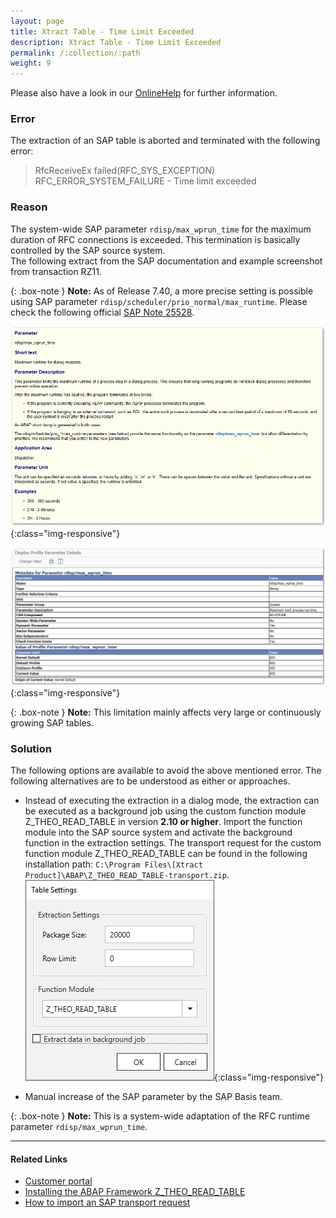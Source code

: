 ```yaml
---
layout: page
title: Xtract Table - Time Limit Exceeded
description: Xtract Table - Time Limit Exceeded
permalink: /:collection/:path
weight: 9
---
```


Please also have a look in our [OnlineHelp](https://help.theobald-software.com/en/) for further information.

### Error

The extraction of an SAP table is aborted and terminated with the following error:

>RfcReceiveEx failed(RFC_SYS_EXCEPTION) RFC_ERROR_SYSTEM_FAILURE - Time limit exceeded

### Reason

The system-wide SAP parameter `rdisp/max_wprun_time` for the maximum duration of RFC connections is exceeded. This termination is basically controlled by the SAP source system. <br>
The following extract from the SAP documentation and example screenshot from transaction RZ11.

{: .box-note }
**Note:** As of Release 7.40, a more precise setting is possible using SAP parameter `rdisp/scheduler/prio_normal/max_runtime`. Please check the following official [SAP Note 25528](https://launchpad.support.sap.com/#/notes/25528/EN).

![excerp_sap_parameter_documentation](/img/contents/excerp_sap_parameter_documentation.png){:class="img-responsive"}

![rdisp_max_wprun_time](/img/contents/rdisp_max_wprun_time.png){:class="img-responsive"}

{: .box-note }
**Note:** This limitation mainly affects very large or continuously growing SAP tables.

### Solution

The following options are available to avoid the above mentioned error. The following alternatives are to be understood as either or approaches.

- Instead of executing the extraction in a dialog mode, the extraction can be executed as a background job using the custom function module Z_THEO_READ_TABLE in version **2.10 or higher**. Import the function module into the SAP source system and activate the background function in the extraction settings. 
The transport request for the custom function module Z_THEO_READ_TABLE can be found in the following installation path: `C:\Program Files\[Xtract Product]\ABAP\Z_THEO_READ_TABLE-transport.zip`.
![Table-Extraction-Settings](/img/contents/Table-Extraction-Settings.png){:class="img-responsive"}

-  Manual increase of the SAP parameter by the SAP Basis team. 

{: .box-note }
**Note:** This is a system-wide adaptation of the RFC runtime parameter `rdisp/max_wprun_time`.



***********
#### Related Links

- [Customer portal](https://my.theobald-software.com)
- [Installing the ABAP Framework Z_THEO_READ_TABLE](https://help.theobald-software.com/en/xtract-universal/sap-customizing/custom-function-module-for-table-extraction#installing-the-abap-framework-z_theo_read_table)
- [How to import an SAP transport request](https://kb.theobald-software.com/sap/how-to-import-an-sap-transport-request-with-the-transport-management-system-stms)
